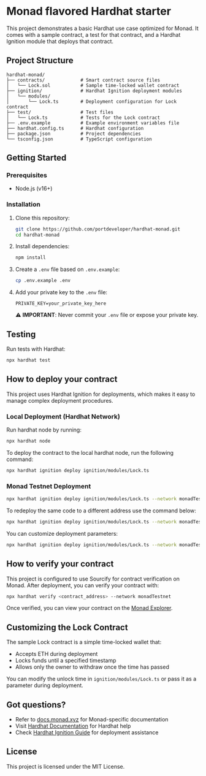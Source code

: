 # Monad flavored Hardhat starter

This project demonstrates a basic Hardhat use case optimized for Monad. It comes with a sample contract, a test for that contract, and a Hardhat Ignition module that deploys that contract.

## Project Structure

```
hardhat-monad/
├── contracts/             # Smart contract source files
│   └── Lock.sol           # Sample time-locked wallet contract
├── ignition/              # Hardhat Ignition deployment modules
│   └── modules/
│       └── Lock.ts        # Deployment configuration for Lock contract
├── test/                  # Test files
│   └── Lock.ts            # Tests for the Lock contract
├── .env.example           # Example environment variables file
├── hardhat.config.ts      # Hardhat configuration
├── package.json           # Project dependencies
└── tsconfig.json          # TypeScript configuration
```

## Getting Started

### Prerequisites

- Node.js (v16+)

### Installation

1. Clone this repository:
   ```bash
   git clone https://github.com/portdeveloper/hardhat-monad.git
   cd hardhat-monad
   ```

2. Install dependencies:
   ```bash
   npm install
   ```

3. Create a `.env` file based on `.env.example`:
   ```bash
   cp .env.example .env
   ```

4. Add your private key to the `.env` file:
   ```
   PRIVATE_KEY=your_private_key_here
   ```
   ⚠️ **IMPORTANT**: Never commit your `.env` file or expose your private key.

## Testing

Run tests with Hardhat:

```bash
npx hardhat test
```

## How to deploy your contract

This project uses Hardhat Ignition for deployments, which makes it easy to manage complex deployment procedures.

### Local Deployment (Hardhat Network)

Run hardhat node by running:

```bash
npx hardhat node
```

To deploy the contract to the local hardhat node, run the following command:

```bash
npx hardhat ignition deploy ignition/modules/Lock.ts
```

### Monad Testnet Deployment

```bash
npx hardhat ignition deploy ignition/modules/Lock.ts --network monadTestnet
```

To redeploy the same code to a different address use the command below:

```bash
npx hardhat ignition deploy ignition/modules/Lock.ts --network monadTestnet --reset
```

You can customize deployment parameters:

```bash
npx hardhat ignition deploy ignition/modules/Lock.ts --network monadTestnet --parameters '{"unlockTime": 1893456000, "lockedAmount": "1000000000000000"}'
```

## How to verify your contract

This project is configured to use Sourcify for contract verification on Monad. After deployment, you can verify your contract with:

```bash
npx hardhat verify <contract_address> --network monadTestnet
```

Once verified, you can view your contract on the [Monad Explorer](https://testnet.monadexplorer.com).

## Customizing the Lock Contract

The sample Lock contract is a simple time-locked wallet that:
- Accepts ETH during deployment
- Locks funds until a specified timestamp
- Allows only the owner to withdraw once the time has passed

You can modify the unlock time in `ignition/modules/Lock.ts` or pass it as a parameter during deployment.

## Got questions?

- Refer to [docs.monad.xyz](https://docs.monad.xyz) for Monad-specific documentation
- Visit [Hardhat Documentation](https://hardhat.org/docs) for Hardhat help
- Check [Hardhat Ignition Guide](https://hardhat.org/ignition/docs/getting-started) for deployment assistance

## License

This project is licensed under the MIT License.

